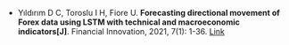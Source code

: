 * Yıldırım D C, Toroslu I H, Fiore U. <b>Forecasting directional movement of Forex data using LSTM with technical and macroeconomic indicators[J]</b>. Financial Innovation, 2021, 7(1): 1-36. [Link](https://link.springer.com/article/10.1186/s40854-020-00220-2)